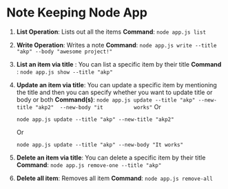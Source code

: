 # Note Keeping Node App

1. **List Operation**: Lists out all the items
	**Command**: `node app.js list`

2. **Write Operation**: Writes a note
	**Command**: `node app.js write --title "akp" --body "awesome project!"`

3. **List an item via title** : You can list a specific item by their title
	**Command** : `node app.js show --title "akp"`

4. **Update an item via title**: You can update a specific item by mentioning the title and then you can specify whether you want to update title or body or both
	**Command(s)**: 
	`node app.js update --title "akp" --new-title "akp2"  --new-body "it 		  works"`
	Or
	

    `node app.js update --title "akp" --new-title "akp2"`
	
	Or
	

    `node app.js update --title "akp" --new-body "It works"`

5. **Delete an item via title**: You can delete a specific item by their title
	**Command**: `node app.js remove-one --title "akp"`

6. **Delete all item**: Removes all item
	**Command**: `node app.js remove-all`